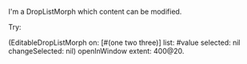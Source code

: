 I'm a DropListMorph which content can be modified.

Try:

(EditableDropListMorph
        on: [#(one two three)]
        list: #value
        selected: nil
        changeSelected: nil) openInWindow extent: 400@20.